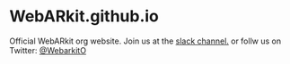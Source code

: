 # WebARkit.github.io

Official WebARkit org website.
Join us at the [slack channel.](https://join.slack.com/t/webarkit/shared_invite/zt-eupovakz-7e2spEifwn~rOHC0vpaWhw) or follw us on Twitter: [@WebarkitO](https://twitter.com/WebarkitO) 
